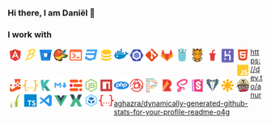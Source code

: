 ### Hi there, I am Daniël 👋

### I work with
<img width="30" style="float: left;" src="./node_modules/material-icon-theme/icons/angular.svg">
<img width="30" style="float: left;" src="./node_modules/material-icon-theme/icons/babel.svg">
<img width="30" style="float: left;" src="./node_modules/material-icon-theme/icons/bitbucket.svg">
<img width="30" style="float: left;" style="filter: grayscale(.5); opacity: .4;" src="./node_modules/material-icon-theme/icons/bower.svg">
<img width="30" style="float: left;" src="./node_modules/material-icon-theme/icons/console.svg">
<img width="30" style="float: left;" src="./node_modules/material-icon-theme/icons/css.svg">
<img width="30" style="float: left;" src="./node_modules/material-icon-theme/icons/database.svg">
<img width="30" style="float: left;" src="./node_modules/material-icon-theme/icons/docker.svg">
<img width="30" style="float: left;" src="./node_modules/material-icon-theme/icons/eslint.svg">
<img width="30" style="float: left;" src="./node_modules/material-icon-theme/icons/git.svg">
<img width="30" style="float: left;" src="./node_modules/material-icon-theme/icons/gitlab.svg">
<img width="30" style="float: left;" src="./node_modules/material-icon-theme/icons/go_gopher.svg">
<img width="30" style="float: left;" style="filter: grayscale(.5); opacity: .4;" src="./node_modules/material-icon-theme/icons/grunt.svg">
<img width="30" style="float: left;" src="./node_modules/material-icon-theme/icons/gulp.svg">
<img width="30" style="float: left;" src="./node_modules/material-icon-theme/icons/heroku.svg">
<img width="30" style="float: left;" src="./node_modules/material-icon-theme/icons/html.svg">
<img width="30" style="float: left;" src="./node_modules/material-icon-theme/icons/javascript.svg">
<img width="30" style="float: left;" src="./node_modules/material-icon-theme/icons/jest.svg">
<img width="30" style="float: left;" src="./node_modules/material-icon-theme/icons/json.svg">
<img width="30" style="float: left;" src="./node_modules/material-icon-theme/icons/karma.svg">
<img width="30" style="float: left;" src="./node_modules/material-icon-theme/icons/markdown.svg">
<img width="30" style="float: left;" src="./node_modules/material-icon-theme/icons/mjml.svg">
<img width="30" style="float: left;" src="./node_modules/material-icon-theme/icons/nodejs.svg">
<img width="30" style="float: left;" src="./node_modules/material-icon-theme/icons/npm.svg">
<img width="30" style="float: left;" src="./node_modules/material-icon-theme/icons/php.svg">
<img width="30" style="float: left;" src="./node_modules/material-icon-theme/icons/postcss.svg">
<img width="30" style="float: left;" src="./node_modules/material-icon-theme/icons/prettier.svg">
<img width="30" style="float: left;" src="./node_modules/material-icon-theme/icons/rollup.svg">
<img width="30" style="float: left;" src="./node_modules/material-icon-theme/icons/sass.svg">
<img width="30" style="float: left;" src="./node_modules/material-icon-theme/icons/storybook.svg">
<img width="30" style="float: left;" src="./node_modules/material-icon-theme/icons/stylelint_light.svg">
<img width="30" style="float: left;" src="./node_modules/material-icon-theme/icons/svg.svg">
<img width="30" style="float: left;" src="./node_modules/material-icon-theme/icons/travis.svg">
<img width="30" style="float: left;" src="./node_modules/material-icon-theme/icons/twig.svg">
<img width="30" style="float: left;" src="./node_modules/material-icon-theme/icons/typescript.svg">
<img width="30" style="float: left;" src="./node_modules/material-icon-theme/icons/vscode.svg">
<img width="30" style="float: left;" src="./node_modules/material-icon-theme/icons/vue.svg">
<img width="30" style="float: left;" src="./node_modules/material-icon-theme/icons/vuex-store.svg">
<img width="30" style="float: left;" src="./node_modules/material-icon-theme/icons/webpack.svg">
<img width="30" style="float: left;" src="./node_modules/material-icon-theme/icons/yaml.svg">

https://dev.to/anuraghazra/dynamically-generated-github-stats-for-your-profile-readme-o4g
